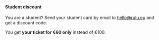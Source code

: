 #### Student discount

You are a student? Send your student card by email to hello@rulu.eu and get a discount code.

You get **your ticket for €60 only** instead of €100.
